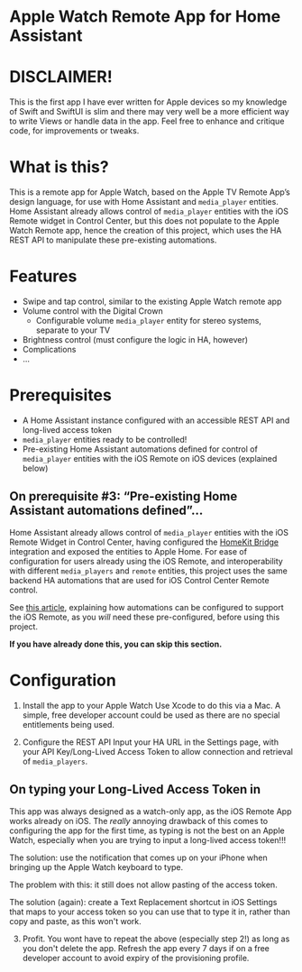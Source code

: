 # Apple Watch Remote App for Home Assistant

# DISCLAIMER!
This is the first app I have ever written for Apple devices so my knowledge of Swift and SwiftUI is slim and there may very well be a more efficient way to write Views or handle data in the app. Feel free to enhance and critique code, for improvements or tweaks.

# What is this?
This is a remote app for Apple Watch, based on the Apple TV Remote App’s design language, for use with Home Assistant and `media_player` entities. Home Assistant already allows control of `media_player` entities with the iOS Remote widget in Control Center, but this does not populate to the Apple Watch Remote app, hence the creation of this project, which uses the HA REST API to manipulate these pre-existing automations.

# Features
- Swipe and tap control, similar to the existing Apple Watch remote app
- Volume control with the Digital Crown
	- Configurable volume `media_player` entity for stereo systems, separate to your TV
- Brightness control (must configure the logic in HA, however)
- Complications
- ...

# Prerequisites
- A Home Assistant instance configured with an accessible REST API and long-lived access token
- `media_player` entities ready to be controlled!
- Pre-existing Home Assistant automations defined for control of `media_player` entities with the iOS Remote on iOS devices (explained below)

## On prerequisite #3: “Pre-existing Home Assistant automations defined”...
Home Assistant already allows control of `media_player` entities with the iOS Remote Widget in Control Center, having configured the [HomeKit Bridge](https://www.home-assistant.io/integrations/homekit/) integration and exposed the entities to Apple Home. For ease of configuration for users already using the iOS Remote, and interoperability with different `media_players` and `remote` entities, this project uses the same backend HA automations that are used for iOS Control Center Remote control.

See [this article](https://www.home-assistant.io/integrations/homekit/#ios-remote-widget), explaining how automations can be configured to support the iOS Remote, as you *will* need these pre-configured, before using this project. 

**If you have already done this, you can skip this section.**

# Configuration
1. Install the app to your Apple Watch
Use Xcode to do this via a Mac. A simple, free developer account could be used as there are no special entitlements being used.

2. Configure the REST API
Input your HA URL in the Settings page, with your API Key/Long-Lived Access Token to allow connection and retrieval of `media_players`.

## On typing your Long-Lived Access Token in
This app was always designed as a watch-only app, as the iOS Remote App works already on iOS. The *really* annoying drawback of this comes to configuring the app for the first time, as typing is not the best on an Apple Watch, especially when you are trying to input a long-lived access token!!!

The solution: use the notification that comes up on your iPhone when bringing up the Apple Watch keyboard to type.

The problem with this: it still does not allow pasting of the access token.

The solution (again): create a Text Replacement shortcut in iOS Settings that maps to your access token so you can use that to type it in, rather than copy and paste, as this won't work.

3. Profit.
You wont have to repeat the above (especially step 2!) as long as you don't delete the app. Refresh the app every 7 days if on a free developer account to avoid expiry of the provisioning profile.